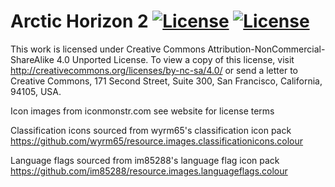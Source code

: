 
# Arctic Horizon 2 [![License](https://img.shields.io/badge/License-GPLv3-blue)](https://github.com/jurialmunkey/skin.arctic.horizon.zelkami/blob/master/LICENSE.txt) [![License](https://img.shields.io/badge/license-CC--NC--SA%204.0-green)](http://creativecommons.org/licenses/by-nc-sa/4.0/)

This work is licensed under Creative Commons Attribution-NonCommercial-ShareAlike 4.0 Unported License. To view a copy of this license, visit http://creativecommons.org/licenses/by-nc-sa/4.0/
or send a letter to Creative Commons, 171 Second Street, Suite 300, San Francisco, California, 94105, USA.

Icon images from iconmonstr.com see website for license terms

Classification icons sourced from wyrm65's classification icon pack
https://github.com/wyrm65/resource.images.classificationicons.colour

Language flags sourced from im85288's language flag icon pack
https://github.com/im85288/resource.images.languageflags.colour